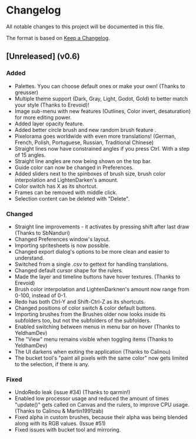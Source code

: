 # Changelog
All notable changes to this project will be documented in this file.

The format is based on [Keep a Changelog](https://keepachangelog.com/en/1.0.0/).

## [Unreleased] (v0.6)

### Added
- Palettes. Yyou can choose default ones or make your own! (Thanks to greusser)
- Multiple theme support (Dark, Gray, Light, Godot, Gold) to better match your style (Thanks to Erevoid)!
- Image sub-menu with new features (Outlines, Color invert, desaturation) for more editing power.
- Added layer opacity feature.
- Added better circle brush and new random brush feature .
- Pixelorama goes worldwide with even more translations! (German, French, Polish, Portuguese, Russian, Traditional Chinese)
- Straight lines now have constrained angles if you press Ctrl. With a step of 15 angles.
- Straight line angles are now being shown on the top bar.
- Guide color can now be changed in Preferences.
- Added sliders next to the spinboxes of brush size, brush color interpolation and LightenDarken's amount.
- Color switch has X as its shortcut.
- Frames can be removed with middle click.
- Selection content can be deleted with "Delete".

### Changed
- Straight line improvements - it activates by pressing shift after last draw (Thanks to SbNanduri)
- Changed Preferences window's layout.
- Importing spritesheets is now possible.
- Changed export dialog's options to be more clean and easier to understand.
- Switched from a single .csv to gettext for handling translations.
- Changed default cursor shape for the rulers.
- Made the layer and timeline buttons have hover textures. (Thanks to Erevoid)
- Brush color interpolation and LightenDarknen's amount now range from 0-100, instead of 0-1.
- Redo has both Ctrl-Y and Shift-Ctrl-Z as its shortcuts.
- Changed positions of color switch & color default buttons.
- Importing brushes from the Brushes older now looks inside its subfolders too, but not the subfolders of the subfolders.
- Enabled switching between menus in menu bar on hover (Thanks to YeldhamDev)
- The "View" menu remains visible when toggling items (Thanks to YeldhamDev)
- The UI darkens when exiting the application (Thanks to Calinou)
- The bucket tool's "paint all pixels with the same color" now gets limited to the selection, if there is any.


### Fixed
- UndoRedo leak (issue #34) (Thanks to qarmin!)
- Enabled low processor usage and reduced the amount of times "update()" gets called on Canvas and the rulers, to improve CPU usage. (Thanks to Calinou & Martin1991zab)
- Fixed alpha in custom brushes, because their alpha was being blended along with its RGB values. (Issue #51)
- Fixed issues with bucket tool and mirroring.